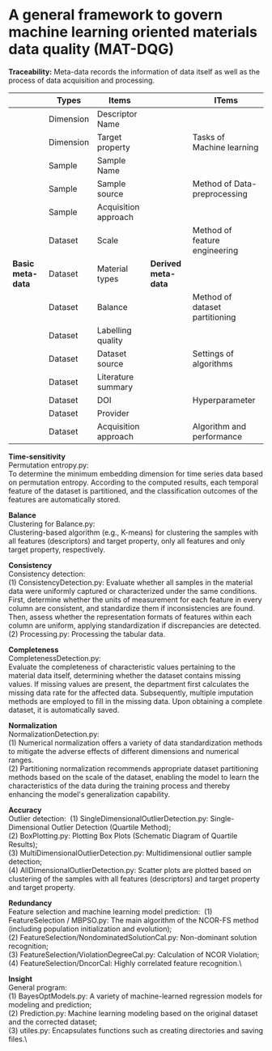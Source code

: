 # A general framework to govern machine learning oriented materials data quality (MAT-DQG)

**Traceability:** Meta-data records the information of  data itself as well as the process of data acquisition and processing.

|                     | Types     | Items                 |                       | ITems                          |
| ------------------- | --------- | --------------------- | --------------------- | ------------------------------ |
|                     | Dimension | Descriptor  Name      |                       |                                |
|                     | Dimension | Target property       |                       | Tasks of Machine learning      |
|                     | Sample    | Sample Name           |                       |                                |
|                     | Sample    | Sample  source        |                       | Method of Data-preprocessing   |
|                     | Sample    | Acquisition approach  |                       |                                |
|                     | Dataset   | Scale                 |                       | Method of feature engineering  |
| **Basic meta-data** | Dataset   | Material  types       | **Derived meta-data** |                                |
|                     | Dataset   | Balance               |                       | Method of dataset partitioning |
|                     | Dataset   | Labelling  quality    |                       |                                |
|                     | Dataset   | Dataset  source       |                       | Settings of algorithms         |
|                     | Dataset   | Literature  summary   |                       |                                |
|                     | Dataset   | DOI                   |                       | Hyperparameter                 |
|                     | Dataset   | Provider              |                       |                                |
|                     | Dataset   | Acquisition  approach |                       | Algorithm and performance      |

**Time-sensitivity**\
​Permutation entropy.py:\
​To determine the minimum embedding dimension for time series data based on permutation entropy. According to the computed results, each temporal feature of the dataset is partitioned, and the classification outcomes of the features are automatically stored.

**Balance**\
​Clustering for Balance.py:\
​Clustering-based algorithm (e.g., K-means) for clustering the samples with all features (descriptors) and target property, only all features and only target property, respectively.

**Consistency**\
​Consistency detection:\
​		(1) ConsistencyDetection.py: Evaluate whether all samples in the material data were uniformly captured or characterized under the same conditions. First, determine whether the units of measurement for each feature in every column are consistent, and standardize them if inconsistencies are found. Then, assess whether the representation formats of features within each column are uniform, applying standardization if discrepancies are detected.\
​		(2) Processing.py: Processing the tabular data.

**Completeness**\
​CompletenessDetection.py:\
​Evaluate the completeness of characteristic values pertaining to the material data itself, determining whether the dataset contains missing values. If missing values are present, the department first calculates the missing data rate for the affected data. Subsequently, multiple imputation methods are employed to fill in the missing data. Upon obtaining a complete dataset, it is automatically saved.

**Normalization**\
​NormalizationDetection.py:\
​		(1) Numerical normalization offers a variety of data standardization methods to mitigate the adverse effects of different dimensions and numerical ranges.\
​		(2) Partitioning normalization recommends appropriate dataset partitioning methods based on the scale of the dataset, enabling the model to learn the characteristics of the data during the training process and thereby enhancing the model's generalization capability.

**Accuracy**\
​Outlier detection:
​    	(1) SingleDimensionalOutlierDetection.py: Single-Dimensional Outlier Detection (Quartile Method);\
   	(2) BoxPlotting.py: Plotting Box Plots (Schematic Diagram of Quartile Results);\
   	(3) MultiDimensionalOutlierDetection.py: Multidimensional outlier sample detection;\
 	   (4) AllDimensionalOutlierDetection.py: Scatter plots are plotted based on clustering of  the samples with all features (descriptors) and target property and target property.

**Redundancy**\
​Feature selection and machine learning model prediction:
​		(1) FeatureSelection / MBPSO.py: The main algorithm of the NCOR-FS method (including population initialization and evolution);\
​		(2) FeatureSelection/NondominatedSolutionCal.py: Non-dominant solution recognition;\
​		(3) FeatureSelection/ViolationDegreeCal.py: Calculation of NCOR Violation;\
​		(4) FeatureSelection/DncorCal: Highly correlated feature recognition.\

**Insight**\
​	General program:\
​		(1) BayesOptModels.py: A variety of machine-learned regression models for modeling and prediction;\
​		(2) Prediction.py: Machine learning modeling based on the original dataset and the corrected dataset;\
​		(3) utiles.py: Encapsulates functions such as creating directories and saving files.\
